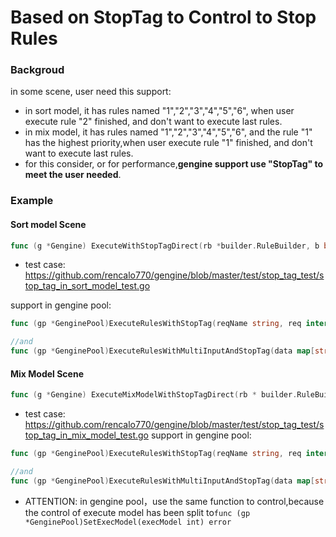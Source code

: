 # Based on StopTag to Control to Stop Rules

### Backgroud
in some scene, user need this support: <br/>
- in sort model, it has rules named "1","2","3","4","5","6", when user execute rule "2" finished, and don't want to execute last rules.<br/>
- in mix model, it has rules named "1","2","3","4","5","6", and the rule "1" has the highest priority,when user execute rule "1" finished, and don't want to execute last rules.<br/>
- for this consider, or for performance,**gengine support use "StopTag" to meet the user needed**.

### Example

#### Sort model Scene
```go
func (g *Gengine) ExecuteWithStopTagDirect(rb *builder.RuleBuilder, b bool, sTag *Stag) error
```
- test case: https://github.com/rencalo770/gengine/blob/master/test/stop_tag_test/stop_tag_in_sort_model_test.go

support in gengine pool:

```go
func (gp *GenginePool)ExecuteRulesWithStopTag(reqName string, req interface{}, respName string, resp interface{}, stag *Stag) error 

//and
func (gp *GenginePool)ExecuteRulesWithMultiInputAndStopTag(data map[string]interface{}, stag *Stag) error
```

#### Mix Model Scene
```go 
func (g *Gengine) ExecuteMixModelWithStopTagDirect(rb * builder.RuleBuilder, sTag *Stag)
```

- test case: https://github.com/rencalo770/gengine/blob/master/test/stop_tag_test/stop_tag_in_mix_model_test.go
support in gengine pool:

```go
func (gp *GenginePool)ExecuteRulesWithStopTag(reqName string, req interface{}, respName string, resp interface{}, stag *Stag) error 

//and
func (gp *GenginePool)ExecuteRulesWithMultiInputAndStopTag(data map[string]interface{}, stag *Stag) error
```
- ATTENTION: in gengine pool，use the same function to control,because the control of execute model has been split to```func (gp *GenginePool)SetExecModel(execModel int) error```